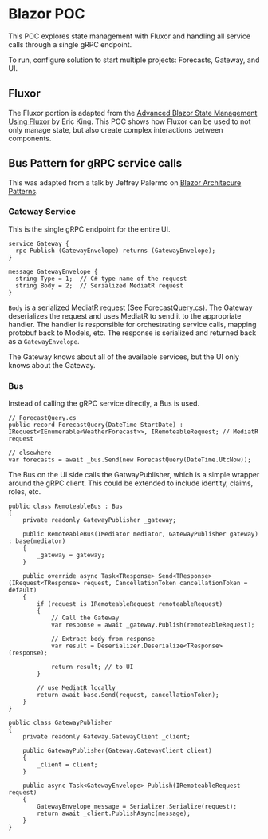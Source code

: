# Blazor POC

This POC explores state management with Fluxor and handling all service calls through a single gRPC endpoint.

To run, configure solution to start multiple projects: Forecasts, Gateway, and UI.

## Fluxor
The Fluxor portion is adapted from the [Advanced Blazor State Management Using Fluxor](https://dev.to/mr_eking/advanced-blazor-state-management-using-fluxor-part-1-696) by Eric King.
This POC shows how Fluxor can be used to not only manage state, but also create complex interactions between components.

## Bus Pattern for gRPC service calls
This was adapted from a talk by Jeffrey Palermo on [Blazor Architecure Patterns](https://www.youtube.com/watch?v=SxfUHLAfC8k).

### Gateway Service ###
This is the single gRPC endpoint for the entire UI.

```
service Gateway {
  rpc Publish (GatewayEnvelope) returns (GatewayEnvelope);
}

message GatewayEnvelope {
  string Type = 1;  // C# type name of the request
  string Body = 2;  // Serialized MediatR request
}
```

<code>Body</code> is a serialized MediatR request (See ForecastQuery.cs). 
The Gateway deserializes the request and uses MediatR to send it to the appropriate handler. The handler is responsible for
orchestrating service calls, mapping protobuf back to Models, etc. The response is serialized and returned back as a <code>GatewayEnvelope</code>.

The Gateway knows about all of the available services, but the UI only knows about the Gateway.

### Bus ###
Instead of calling the gRPC service directly, a Bus is used.

```
// ForecastQuery.cs
public record ForecastQuery(DateTime StartDate) : IRequest<IEnumerable<WeatherForecast>>, IRemoteableRequest; // MediatR request

// elsewhere
var forecasts = await _bus.Send(new ForecastQuery(DateTime.UtcNow));
```

The Bus on the UI side calls the GatwayPublisher, which is a simple wrapper around the gRPC client. This could be extended
to include identity, claims, roles, etc.

```
public class RemoteableBus : Bus
{
    private readonly GatewayPublisher _gateway;

    public RemoteableBus(IMediator mediator, GatewayPublisher gateway) : base(mediator)
    {
        _gateway = gateway;
    }

    public override async Task<TResponse> Send<TResponse>(IRequest<TResponse> request, CancellationToken cancellationToken = default)
    {
        if (request is IRemoteableRequest remoteableRequest)
        {
            // Call the Gateway
            var response = await _gateway.Publish(remoteableRequest);
            
            // Extract body from response
            var result = Deserializer.Deserialize<TResponse>(response);
            
            return result; // to UI
        }

        // use MediatR locally
        return await base.Send(request, cancellationToken);
    }
}

public class GatewayPublisher
{
    private readonly Gateway.GatewayClient _client;

    public GatewayPublisher(Gateway.GatewayClient client)
    {
        _client = client;
    }

    public async Task<GatewayEnvelope> Publish(IRemoteableRequest request)
    {
        GatewayEnvelope message = Serializer.Serialize(request);
        return await _client.PublishAsync(message);
    }
}

```

